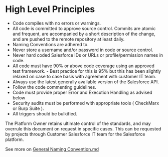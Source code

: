 # High Level Principles

- Code compiles with no errors or warnings. 
-   All code is committed to approve source control. Commits are atomic and frequent, are accompanied by a short description of the change, and are pushed to the remote repository at least daily. 
-   Naming Conventions are adhered to. 
-   Never store a username and/or password in code or source control. 
-   Never hard coded Salesforce IDs or URLs or profile/permission names in code. 
-   All code must have 90% or above code coverage using an approved test framework. -   Best practice for this is 95% but this has been slightly relaxed on case to case basis with agreement with customer IT team. 
-   Always use the latest generally available version of the Salesforce API. 
-   Follow the code commenting guidelines. 
-   Code must provide proper Error and Execution Handling as advised below
-   Security audits must be performed with appropriate tools ( CheckMarx or Burp Suite ).
-   All triggers should be bulkified. 

The Platform Owner retains ultimate control of the standards, and may overrule this document on request in specific cases. This can be requested by projects through Customer Salesforce IT team for the Salesforce platform.

See more on [General Naming Convention.md]()